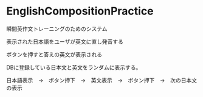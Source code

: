# EnglishCompositionPractice

瞬間英作文トレーニングのためのシステム

表示された日本語をユーザが英文に直し発音する

ボタンを押すと答えの英文が表示される

DBに登録している日本文と英文をランダムに表示する。

日本語表示　→　ボタン押下　→　英文表示　→　ボタン押下　→　次の日本文の表示
